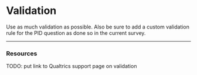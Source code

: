 # Validation

Use as much validation as possible. Also be sure to add a custom validation rule
for the PID question as done so in the current survey.

---

### Resources

TODO: put link to Qualtrics support page on validation
